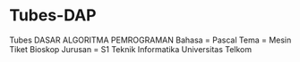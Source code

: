 # Tubes-DAP
Tubes DASAR ALGORITMA PEMROGRAMAN
Bahasa = Pascal
Tema = Mesin Tiket Bioskop
Jurusan = S1 Teknik Informatika
Universitas Telkom
